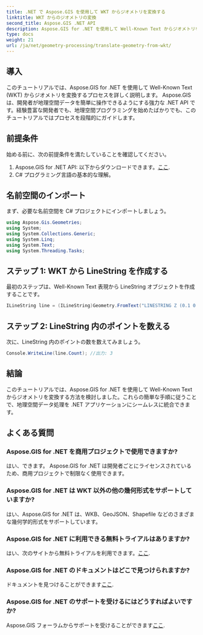 ```yaml
---
title: .NET で Aspose.GIS を使用して WKT からジオメトリを変換する
linktitle: WKT からのジオメトリの変換
second_title: Aspose.GIS .NET API
description: Aspose.GIS for .NET を使用して Well-Known Text からジオメトリを変換する方法を学びます。シームレスな統合のためのステップバイステップのチュートリアル。
type: docs
weight: 21
url: /ja/net/geometry-processing/translate-geometry-from-wkt/
---
```

## 導入
このチュートリアルでは、Aspose.GIS for .NET を使用して Well-Known Text (WKT) からジオメトリを変換するプロセスを詳しく説明します。 Aspose.GIS は、開発者が地理空間データを簡単に操作できるようにする強力な .NET API です。経験豊富な開発者でも、地理空間プログラミングを始めたばかりでも、このチュートリアルではプロセスを段階的にガイドします。
## 前提条件
始める前に、次の前提条件を満たしていることを確認してください。
1.  Aspose.GIS for .NET API: 以下からダウンロードできます。[ここ](https://releases.aspose.com/gis/net/).
2. C# プログラミング言語の基本的な理解。

## 名前空間のインポート
まず、必要な名前空間を C# プロジェクトにインポートしましょう。
```csharp
using Aspose.Gis.Geometries;
using System;
using System.Collections.Generic;
using System.Linq;
using System.Text;
using System.Threading.Tasks;
```
## ステップ 1: WKT から LineString を作成する
最初のステップは、Well-Known Text 表現から LineString オブジェクトを作成することです。
```csharp
ILineString line = (ILineString)Geometry.FromText("LINESTRING Z (0.1 0.2 0.3, 1 2 1, 12 23 2)");
```
## ステップ 2: LineString 内のポイントを数える
次に、LineString 内のポイントの数を数えてみましょう。
```csharp
Console.WriteLine(line.Count); //出力: 3
```

## 結論
このチュートリアルでは、Aspose.GIS for .NET を使用して Well-Known Text からジオメトリを変換する方法を検討しました。これらの簡単な手順に従うことで、地理空間データ処理を .NET アプリケーションにシームレスに統合できます。
## よくある質問
### Aspose.GIS for .NET を商用プロジェクトで使用できますか?
はい、できます。 Aspose.GIS for .NET は開発者ごとにライセンスされているため、商用プロジェクトで制限なく使用できます。
### Aspose.GIS for .NET は WKT 以外の他の幾何形式をサポートしていますか?
はい、Aspose.GIS for .NET は、WKB、GeoJSON、Shapefile などのさまざまな幾何学的形式をサポートしています。
### Aspose.GIS for .NET に利用できる無料トライアルはありますか?
はい、次のサイトから無料トライアルを利用できます。[ここ](https://releases.aspose.com/).
### Aspose.GIS for .NET のドキュメントはどこで見つけられますか?
ドキュメントを見つけることができます[ここ](https://reference.aspose.com/gis/net/).
### Aspose.GIS for .NET のサポートを受けるにはどうすればよいですか?
Aspose.GIS フォーラムからサポートを受けることができます[ここ](https://forum.aspose.com/c/gis/33).